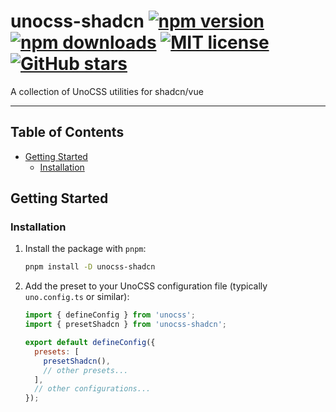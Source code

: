 # unocss-shadcn [![npm version](https://img.shields.io/npm/v/unocss-shadcn?color=red&logo=npm)](https://www.npmjs.com/package/unocss-shadcn) [![npm downloads](https://img.shields.io/npm/dt/unocss-shadcn?color=red&logo=npm)](https://www.npmjs.com/package/unocss-shadcn) [![MIT license](https://img.shields.io/github/license/retronew/unocss-shadcn)]() [![GitHub stars](https://img.shields.io/github/stars/retronew/unocss-shadcn?color=blue)](https://github.com/retronew/unocss-shadcn)

A collection of UnoCSS utilities for shadcn/vue

---

## Table of Contents

- [Getting Started](#getting-started)
  - [Installation](#installation)

## Getting Started

### Installation

1. Install the package with `pnpm`:

   ```sh
   pnpm install -D unocss-shadcn
   ```

2. Add the preset to your UnoCSS configuration file (typically `uno.config.ts` or similar):

   ```javascript
   import { defineConfig } from 'unocss';
   import { presetShadcn } from 'unocss-shadcn';

   export default defineConfig({
     presets: [
       presetShadcn(),
       // other presets...
     ],
     // other configurations...
   });
   ```